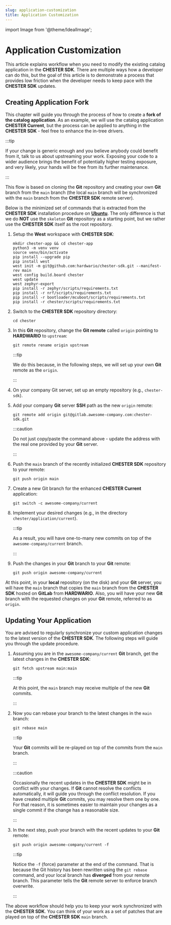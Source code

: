 ```yaml
---
slug: application-customization
title: Application Customization
---
```

import Image from '@theme/IdealImage';

# Application Customization

This article explains workflow when you need to modify the existing catalog application in the **CHESTER SDK**. There are multiple ways how a developer can do this, but the goal of this article is to demonstrate a process that provides low friction when the developer needs to keep pace with the **CHESTER SDK** updates.

## Creating Application Fork

This chapter will guide you through the process of how to create a **fork of the catalog application**. As an example, we will use the catalog application **CHESTER Current**, but the process can be applied to anything in the **CHESTER SDK** - feel free to enhance the in-tree drivers.

:::tip

If your change is generic enough and you believe anybody could benefit from it, talk to us about upstreaming your work. Exposing your code to a wider audience brings the benefit of potentially higher testing exposure, and very likely, your hands will be free from its further maintenance.

:::

This flow is based on cloning the **Git** repository and creating your own **Git** branch from the `main` branch (the local `main` branch will be synchronized with the `main` branch from the **CHESTER SDK** remote server).

Below is the minimized set of commands that is extracted from the **CHESTER SDK** installation procedure on [**Ubuntu**](./installation-on-ubuntu.md). The only difference is that we do **NOT** use the `skeleton` **Git** repository as a starting point, but we rather use the **CHESTER SDK** itself as the root repository.

1. Setup the **West** workspace with **CHESTER SDK**:

   ```
   mkdir chester-app && cd chester-app
   python3 -m venv venv
   source venv/bin/activate
   pip install --upgrade pip
   pip install west
   west init -m git@github.com:hardwario/chester-sdk.git --manifest-rev main
   west config build.board chester
   west update
   west zephyr-export
   pip install -r zephyr/scripts/requirements.txt
   pip install -r nrf/scripts/requirements.txt
   pip install -r bootloader/mcuboot/scripts/requirements.txt
   pip install -r chester/scripts/requirements.txt
   ```

1. Switch to the **CHESTER SDK** repository directory:

   ```
   cd chester
   ```

1. In this **Git** repository, change the **Git remote** called `origin` pointing to **HARDWARIO** to `upstream`:

   ```
   git remote rename origin upstream
   ```

   :::tip

   We do this because, in the following steps, we will set up your own **Git** remote as the `origin`.

   :::

1. On your company Git server, set up an empty repository (e.g., `chester-sdk`).

1. Add your company **Git** server **SSH** path as the new `origin` remote:

   ```
   git remote add origin git@gitlab.awesome-company.com:chester-sdk.git
   ```

   :::caution

   Do not just copy/paste the command above - update the address with the real one provided by your **Git** server.

   :::

1. Push the `main` branch of the recently initialized **CHESTER SDK** repository to your remote:

   ```
   git push origin main
   ```

1. Create a new Git branch for the enhanced **CHESTER Current** application:

   ```
   git switch -c awesome-company/current
   ```

1. Implement your desired changes (e.g., in the directory `chester/application/current`).

   :::tip

   As a result, you will have one-to-many new commits on top of the `awesome-company/current` branch.

   :::

1. Push the changes in your **Git** branch to your **Git** remote:

   ```
   git push origin awesome-company/current
   ```

At this point, in your **local** repository (on the disk) and your **Git** server, you will have the `main` branch that copies the `main` branch from the **CHESTER SDK** hosted on **GitLab** from **HARDWARIO**. Also, you will have your new **Git** branch with the requested changes on your **Git** remote, referred to as `origin`.

## Updating Your Application

You are advised to regularly synchronize your custom application changes to the latest version of the **CHESTER SDK**. The following steps will guide you through the update procedure.

1. Assuming you are in the `awesome-company/current` **Git** branch, get the latest changes in the **CHESTER SDK**:

   ```
   git fetch upstream main:main
   ```

   :::tip

   At this point, the `main` branch may receive multiple of the new **Git** commits.

   :::

1. Now you can rebase your branch to the latest changes in the `main` branch:

   ```
   git rebase main
   ```

   :::tip

   Your **Git** commits will be re-played on top of the commits from the `main` branch.

   :::

   :::caution

   Occasionally the recent updates in the **CHESTER SDK** might be in conflict with your changes. If **Git** cannot resolve the conflicts automatically, it will guide you through the conflict resolution. If you have created multiple **Git** commits, you may resolve them one by one. For that reason, it is sometimes easier to maintain your changes as a single commit if the change has a reasonable size.

   :::

1. In the next step, push your branch with the recent updates to your **Git** remote:

   ```
   git push origin awesome-company/current -f
   ```

   :::tip

   Notice the `-f` (force) parameter at the end of the command. That is because the Git history has been rewritten using the `git rebase` command, and your local branch has **diverged** from your remote branch. This parameter tells the **Git** remote server to enforce branch overwrite.

   :::

The above workflow should help you to keep your work synchronized with the **CHESTER SDK**. You can think of your work as a set of patches that are played on top of the **CHESTER SDK** `main` branch.
